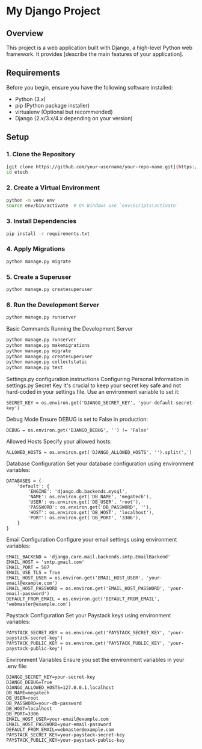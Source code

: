 # My Django Project

## Overview

This project is a web application built with Django, a high-level Python web framework. It provides [describe the main features of your application].

## Requirements

Before you begin, ensure you have the following software installed:

- Python (3.x)
- pip (Python package installer)
- virtualenv (Optional but recommended)
- Django (2.x/3.x/4.x depending on your version)

## Setup

### 1. Clone the Repository

```bash
[git clone https://github.com/your-username/your-repo-name.git](https://github.com/Olamideodetunde/megatech.git)
cd etech
```
### 2. Create a Virtual Environment
```bash
python -m venv env
source env/bin/activate  # On Windows use `env\Scripts\activate`
```
### 3. Install Dependencies
```bash
pip install -r requirements.txt
```
### 4. Apply Migrations
```bash
python manage.py migrate
```
### 5. Create a Superuser
```bash
python manage.py createsuperuser

```
### 6. Run the Development Server
```bash
python manage.py runserver

```
Basic Commands
Running the Development Server
```bash
python manage.py runserver
python manage.py makemigrations
python manage.py migrate
python manage.py createsuperuser
python manage.py collectstatic
python manage.py test

```
Settings.py configuration instructions
Configuring Personal Information in settings.py
Secret Key
It's crucial to keep your secret key safe and not hard-coded in your settings file. Use an environment variable to set it:
```
SECRET_KEY = os.environ.get('DJANGO_SECRET_KEY', 'your-default-secret-key')
```
Debug Mode
Ensure DEBUG is set to False in production:
```
DEBUG = os.environ.get('DJANGO_DEBUG', '') != 'False'
```
Allowed Hosts
Specify your allowed hosts:
```
ALLOWED_HOSTS = os.environ.get('DJANGO_ALLOWED_HOSTS', '').split(',')
```
Database Configuration
Set your database configuration using environment variables:
```
DATABASES = {
    'default': {
        'ENGINE': 'django.db.backends.mysql', 
        'NAME': os.environ.get('DB_NAME', 'megatech'),
        'USER': os.environ.get('DB_USER', 'root'),
        'PASSWORD': os.environ.get('DB_PASSWORD', ''),
        'HOST': os.environ.get('DB_HOST', 'localhost'),
        'PORT': os.environ.get('DB_PORT', '3306'),
    }
}
```
Email Configuration
Configure your email settings using environment variables:
```
EMAIL_BACKEND = 'django.core.mail.backends.smtp.EmailBackend'
EMAIL_HOST = 'smtp.gmail.com'
EMAIL_PORT = 587
EMAIL_USE_TLS = True
EMAIL_HOST_USER = os.environ.get('EMAIL_HOST_USER', 'your-email@example.com')
EMAIL_HOST_PASSWORD = os.environ.get('EMAIL_HOST_PASSWORD', 'your-email-password')
DEFAULT_FROM_EMAIL = os.environ.get('DEFAULT_FROM_EMAIL', 'webmaster@example.com')
```
Paystack Configuration
Set your Paystack keys using environment variables:

```
PAYSTACK_SECRET_KEY = os.environ.get('PAYSTACK_SECRET_KEY', 'your-paystack-secret-key')
PAYSTACK_PUBLIC_KEY = os.environ.get('PAYSTACK_PUBLIC_KEY', 'your-paystack-public-key')
```
Environment Variables
Ensure you set the environment variables in your .env file:
```
DJANGO_SECRET_KEY=your-secret-key
DJANGO_DEBUG=True
DJANGO_ALLOWED_HOSTS=127.0.0.1,localhost
DB_NAME=megatech
DB_USER=root
DB_PASSWORD=your-db-password
DB_HOST=localhost
DB_PORT=3306
EMAIL_HOST_USER=your-email@example.com
EMAIL_HOST_PASSWORD=your-email-password
DEFAULT_FROM_EMAIL=webmaster@example.com
PAYSTACK_SECRET_KEY=your-paystack-secret-key
PAYSTACK_PUBLIC_KEY=your-paystack-public-key
```



